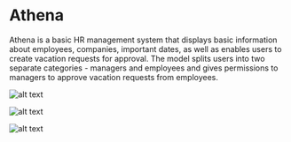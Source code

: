 # Athena

Athena is a basic HR management system that displays basic information about employees, companies, important dates, as well as enables users to create vacation requests for approval. The model splits users into two separate categories - managers and employees and gives permissions to managers to approve vacation requests from employees. 

![alt text](https://storage.cloud.google.com/athena-project/screenshot1.png "Profile Page")

![alt text](https://storage.cloud.google.com/athena-project/screenshot2.png "Vacation Request Page")

![alt text](https://storage.cloud.google.com/athena-project/screenshot3.png "Salary Infromation Page")
